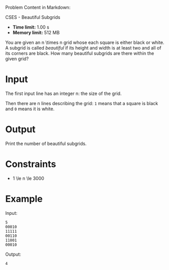 Problem Content in Markdown:


CSES \- Beautiful Subgrids




* **Time limit:** 1\.00 s
* **Memory limit:** 512 MB




You are given an n \\times n grid whose each square is either black or white. A subgrid is called *beautiful* if its height and width is at least two and all of its corners are black. How many beautiful subgrids are there within the given grid?


Input
=====


The first input line has an integer n: the size of the grid.


Then there are n lines describing the grid: `1` means that a square is black and `0` means it is white.


Output
======


Print the number of beautiful subgrids.


Constraints
===========


* 1 \\le n \\le 3000


Example
=======


Input:



```
5
00010
11111
00110
11001
00010

```

Output:



```
4

```
 
